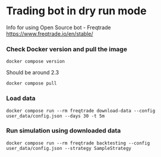 # Trading bot in dry run mode

Info for using Open Source bot - Freqtrade <https://www.freqtrade.io/en/stable/>

### Check Docker version and pull the image

```
docker compose version
```

Should be around 2.3

```
docker compose pull
```

### Load data

```
docker compose run --rm freqtrade download-data --config user_data/config.json --days 30 -t 5m
```

### Run simulation using downloaded data

```
docker compose run --rm freqtrade backtesting --config user_data/config.json --strategy SampleStrategy
```
